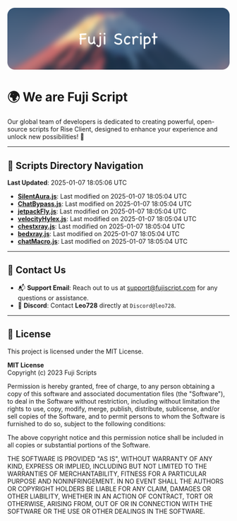 ![Banner](.github/b.webp)

# 🌍 **We are Fuji Script**

Our global team of developers is dedicated to creating powerful, open-source scripts for Rise Client, designed to enhance your experience and unlock new possibilities! 🌟

---
<!-- SCRIPTS_NAVIGATION_START -->
## 📂 **Scripts Directory Navigation**

**Last Updated**: 2025-01-07 18:05:06 UTC

- **[SilentAura.js](scripts/SilentAura.js)**: Last modified on 2025-01-07 18:05:04 UTC
- **[ChatBypass.js](scripts/ChatBypass.js)**: Last modified on 2025-01-07 18:05:04 UTC
- **[jetpackFly.js](scripts/jetpackFly.js)**: Last modified on 2025-01-07 18:05:04 UTC
- **[velocityHylex.js](scripts/velocityHylex.js)**: Last modified on 2025-01-07 18:05:04 UTC
- **[chestxray.js](scripts/chestxray.js)**: Last modified on 2025-01-07 18:05:04 UTC
- **[bedxray.js](scripts/bedxray.js)**: Last modified on 2025-01-07 18:05:04 UTC
- **[chatMacro.js](scripts/chatMacro.js)**: Last modified on 2025-01-07 18:05:04 UTC

<!-- SCRIPTS_NAVIGATION_END -->

---

## 💬 **Contact Us**  
- 📬 **Support Email**: Reach out to us at [support@fujiscript.com](mailto:support@fujiscript.com) for any questions or assistance.  
- 💬 **Discord**: Contact **Leo728** directly at `Discord@leo728`.

---

## 📜 **License**

This project is licensed under the MIT License.  

**MIT License**  
Copyright (c) 2023 Fuji Scripts  

Permission is hereby granted, free of charge, to any person obtaining a copy of this software and associated documentation files (the "Software"), to deal in the Software without restriction, including without limitation the rights to use, copy, modify, merge, publish, distribute, sublicense, and/or sell copies of the Software, and to permit persons to whom the Software is furnished to do so, subject to the following conditions:  

The above copyright notice and this permission notice shall be included in all copies or substantial portions of the Software.  

THE SOFTWARE IS PROVIDED "AS IS", WITHOUT WARRANTY OF ANY KIND, EXPRESS OR IMPLIED, INCLUDING BUT NOT LIMITED TO THE WARRANTIES OF MERCHANTABILITY, FITNESS FOR A PARTICULAR PURPOSE AND NONINFRINGEMENT. IN NO EVENT SHALL THE AUTHORS OR COPYRIGHT HOLDERS BE LIABLE FOR ANY CLAIM, DAMAGES OR OTHER LIABILITY, WHETHER IN AN ACTION OF CONTRACT, TORT OR OTHERWISE, ARISING FROM, OUT OF OR IN CONNECTION WITH THE SOFTWARE OR THE USE OR OTHER DEALINGS IN THE SOFTWARE.  
